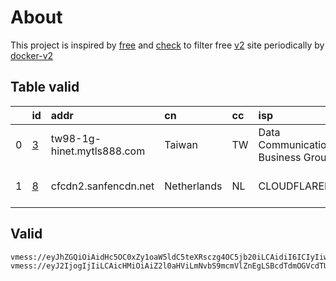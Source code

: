 
# About

This project is inspired by [free](https://github.com/freefq/free) and [check](https://github.com/yeahwu/check) to filter free [v2](https://github.com/v2fly/v2ray-core) site periodically by [docker-v2](https://hub.docker.com/r/v2ray/official)

    

## Table valid
|    | id                 | addr                       | cn          | cc   | isp                               | ip                     | chatgpt          |
|---:|:-------------------|:---------------------------|:------------|:-----|:----------------------------------|:-----------------------|:-----------------|
|  0 | [3](config/3.json) | tw98-1g-hinet.mytls888.com | Taiwan      | TW   | Data Communication Business Group | 122.118.138.81         | Yes (Region: TW) |
|  1 | [8](config/8.json) | cfcdn2.sanfencdn.net       | Netherlands | NL   | CLOUDFLARENET                     | 2a09:bac1:5560::20a:2a | Yes (Region: NL) |

## Valid
```
vmess://eyJhZGQiOiAidHc5OC0xZy1oaW5ldC5teXRsczg4OC5jb20iLCAidiI6ICIyIiwgInBzIjogImdpdGh1Yi5jb20vZnJlZWZxIC0gXHU1M2YwXHU2ZTdlXHU3NzAxXHU1ZjcwXHU1MzE2XHU1M2JmXHU0ZTJkXHU1MzRlXHU3NTM1XHU0ZmUxIDMiLCAicG9ydCI6IDU1NCwgImlkIjogIjIwZThiNTgwLTNjMTEtMzAxNy1hODQwLWViNjI0YjQ4MzMyNCIsICJhaWQiOiAiMCIsICJuZXQiOiAidGNwIiwgInR5cGUiOiAiIiwgImhvc3QiOiAiIiwgInBhdGgiOiAiLyIsICJ0bHMiOiAiIn0=
vmess://eyJ2IjogIjIiLCAicHMiOiAiZ2l0aHViLmNvbS9mcmVlZnEgLSBcdTdmOGVcdTU2ZmRDbG91ZEZsYXJlXHU4MjgyXHU3MGI5IDgiLCAiYWRkIjogImNmY2RuMi5zYW5mZW5jZG4ubmV0IiwgInBvcnQiOiAiNDQzIiwgImlkIjogIjBhNWYzYmZlLWY4YmEtNGYxNy1iMjJmLTYzY2IyMjU1ZGQ3NCIsICJhaWQiOiAiMCIsICJzY3kiOiAiYXV0byIsICJuZXQiOiAid3MiLCAidHlwZSI6ICJub25lIiwgImhvc3QiOiAidXMyLnNhbmZlbmNkbjEuY29tIiwgInBhdGgiOiAiL3poLWNuIiwgInRscyI6ICJ0bHMiLCAic25pIjogIiIsICJhbHBuIjogIiJ9
```

